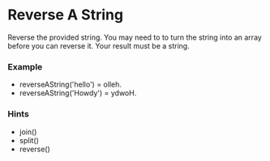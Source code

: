 # Reverse A String

Reverse the provided string.
You may need to to turn the string into an array before you can reverse it.
Your result must be a string.

### Example

- reverseAString('hello') = olleh.
- reverseAString('Howdy') = ydwoH.

### Hints

- join()
- split()
- reverse()
